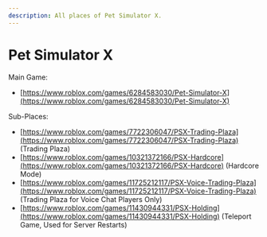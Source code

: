 ```yaml
---
description: All places of Pet Simulator X.
---
```


# Pet Simulator X

Main Game:

* [https://www.roblox.com/games/6284583030/Pet-Simulator-X](https://www.roblox.com/games/6284583030/Pet-Simulator-X)

Sub-Places:

* [https://www.roblox.com/games/7722306047/PSX-Trading-Plaza](https://www.roblox.com/games/7722306047/PSX-Trading-Plaza) (Trading Plaza)
* [https://www.roblox.com/games/10321372166/PSX-Hardcore](https://www.roblox.com/games/10321372166/PSX-Hardcore) (Hardcore Mode)
* [https://www.roblox.com/games/11725212117/PSX-Voice-Trading-Plaza](https://www.roblox.com/games/11725212117/PSX-Voice-Trading-Plaza) (Trading Plaza for Voice Chat Players Only)
* [https://www.roblox.com/games/11430944331/PSX-Holding](https://www.roblox.com/games/11430944331/PSX-Holding) (Teleport Game, Used for Server Restarts)

